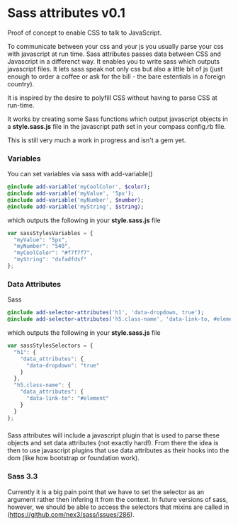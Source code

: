 Sass attributes v0.1
======================

Proof of concept to enable CSS to talk to JavaScript.

To communicate between your css and your js you usually parse your css with javascript at run time. Sass attributes passes data between CSS and Javascript in a differenct way. It enables you to write sass which outputs javascript files. It lets sass speak not only css but also a little bit of js (just enough to order a coffee or ask for the bill - the bare estentials in a foreign country).

It is inspired by the desire to polyfill CSS without having to parse CSS at run-time.

It works by creating some Sass functions which output javascript objects in a **style.sass.js** file in the javascript path set in your compass config.rb file.

This is still very much a work in progress and isn't a gem yet.

### Variables

You can set variables via sass with add-variable()

```sass
@include add-variable('myCoolColor', $color);
@include add-variable('myValue', '5px');
@include add-variable('myNumber', $number);
@include add-variable('myString', $string);
```

which outputs the following in your **style.sass.js** file

```js
var sassStylesVariables = {
  "myValue": "5px",
  "myNumber": "540",
  "myCoolColor": "#f7f7f7",
  "myString": "dsfadfdsf"
};
```

### Data Attributes

Sass

```sass
@include add-selector-attributes('h1', 'data-dropdown, true');
@include add-selector-attributes('h5.class-name', 'data-link-to, #element');
```

which outputs the following in your **style.sass.js** file

```js
var sassStylesSelectors = {
  "h1": {
    "data_attributes": {
      "data-dropdown": "true"
    }
  },
  "h5.class-name": {
    "data_attributes": {
      "data-link-to": "#element"
    }
  }
};
```

### 

Sass attributes will include a javascript plugin that is used to parse these objects and set data attributes (not exactly hard!). From there the idea is then to use javascript plugins that use data attributes as their hooks into the dom (like how bootstrap or foundation work).

### Sass 3.3

Currently it is a big pain point that we have to set the selector as an argument rather then infering it from the context. In future versions of sass, however, we should be able to access the selectors that mixins are called in (https://github.com/nex3/sass/issues/286).